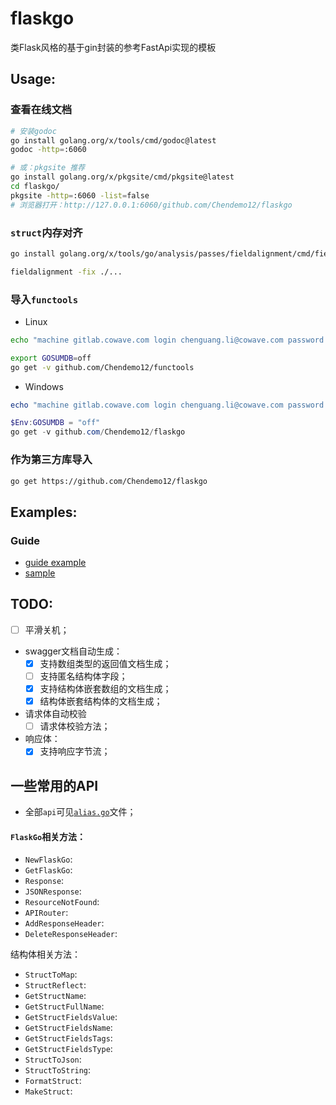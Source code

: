 # flaskgo

类Flask风格的基于gin封装的参考FastApi实现的模板

## Usage:

### 查看在线文档

```bash
# 安装godoc
go install golang.org/x/tools/cmd/godoc@latest
godoc -http=:6060

# 或：pkgsite 推荐
go install golang.org/x/pkgsite/cmd/pkgsite@latest
cd flaskgo/
pkgsite -http=:6060 -list=false
# 浏览器打开：http://127.0.0.1:6060/github.com/Chendemo12/flaskgo
```

### `struct`内存对齐

```bash
go install golang.org/x/tools/go/analysis/passes/fieldalignment/cmd/fieldalignment@latest

fieldalignment -fix ./... 
```

### 导入`functools`

- Linux

```bash
echo "machine gitlab.cowave.com login chenguang.li@cowave.com password glpat-zVc6XisKQfy-TPxzCym8" > ~/.netrc

export GOSUMDB=off
go get -v github.com/Chendemo12/functools
```

- Windows

```powershell
echo "machine gitlab.cowave.com login chenguang.li@cowave.com password glpat-zVc6XisKQfy-TPxzCym8" > ~/.netrc

$Env:GOSUMDB = "off"
go get -v github.com/Chendemo12/flaskgo
```

### 作为第三方库导入

```bash
go get https://github.com/Chendemo12/flaskgo
```

## Examples:

### Guide

- [guide example](./test/example.go)
- [sample](https://github.com/Chendemo12/sample)

## TODO:

- [ ] 平滑关机；
- swagger文档自动生成：
    - [x] 支持数组类型的返回值文档生成；
    - [ ] 支持匿名结构体字段；
    - [x] 支持结构体嵌套数组的文档生成；
    - [x] 结构体嵌套结构体的文档生成；
- 请求体自动校验
    - [ ] 请求体校验方法；
- 响应体：
    - [x] 支持响应字节流；

## 一些常用的API

- 全部`api`可见[`alias.go`](./alias.go)文件；

#### `FlaskGo`相关方法：

- `NewFlaskGo`:
- `GetFlaskGo`:
- `Response`:
- `JSONResponse`:
- `ResourceNotFound`:
- `APIRouter`:
- `AddResponseHeader`:
- `DeleteResponseHeader`:

结构体相关方法：

- `StructToMap`:
- `StructReflect`:
- `GetStructName`:
- `GetStructFullName`:
- `GetStructFieldsValue`:
- `GetStructFieldsName`:
- `GetStructFieldsTags`:
- `GetStructFieldsType`:
- `StructToJson`:
- `StructToString`:
- `FormatStruct`:
- `MakeStruct`:
